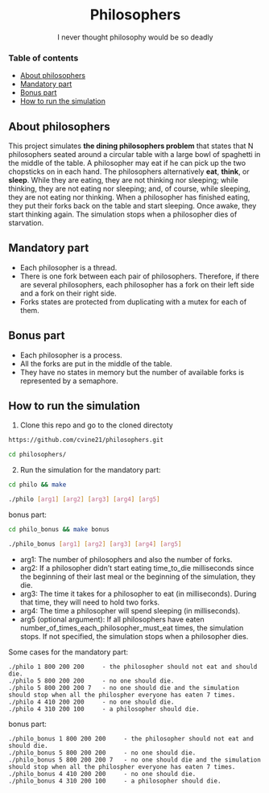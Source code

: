 <div id="header" align="center">
  <h1>
    Philosophers
  </h1>
  <p>I never thought philosophy would be so deadly</p>
</div>

### Table of contents
- [About philosophers](#about-philosophers)
- [Mandatory part](#mandatory-part)
- [Bonus part](#bonus-part)
- [How to run the simulation](#how-to-run-the-simulation)

## About philosophers
This project simulates **the dining philosophers problem** that states that N philosophers seated around a circular table with a large bowl of spaghetti in the middle of the table. A philosopher may eat if he can pick up the two chopsticks on in each hand. The philosophers alternatively **eat**, **think**, or **sleep**. While they are eating, they are not thinking nor sleeping; while thinking, they are not eating nor sleeping; and, of course, while sleeping, they are not eating nor thinking. When a philosopher has finished eating, they put their forks back on the table and start sleeping. Once awake, they start thinking again. The simulation stops when a philosopher dies of starvation.

## Mandatory part
- Each philosopher is a thread.
- There is one fork between each pair of philosophers. Therefore, if there are several philosophers, each philosopher has a fork on their left side and a fork on their right side.
- Forks states are protected from duplicating with a mutex for each of them.

## Bonus part
- Each philosopher is a process.
- All the forks are put in the middle of the table.
- They have no states in memory but the number of available forks is represented by a semaphore.

## How to run the simulation
1. Clone this repo and go to the cloned directoty
``` sh
https://github.com/cvine21/philosophers.git

cd philosophers/
```
2. Run the simulation for the mandatory part:
``` sh
cd philo && make

./philo [arg1] [arg2] [arg3] [arg4] [arg5]
```
bonus part:
``` sh
cd philo_bonus && make bonus

./philo_bonus [arg1] [arg2] [arg3] [arg4] [arg5]
```
- arg1: The number of philosophers and also the number of forks.
- arg2: If a philosopher didn’t start eating time_to_die milliseconds since the beginning of their last meal or the beginning of the simulation, they die.
- arg3: The time it takes for a philosopher to eat (in milliseconds). During that time, they will need to hold two forks.
- arg4: The time a philosopher will spend sleeping (in milliseconds).
- arg5 (optional argument): If all philosophers have eaten number_of_times_each_philosopher_must_eat times, the simulation stops. If not specified, the simulation stops when a philosopher dies.

Some cases for the mandatory part:
```
./philo 1 800 200 200     - the philosopher should not eat and should die.
./philo 5 800 200 200     - no one should die.
./philo 5 800 200 200 7   - no one should die and the simulation should stop when all the philospher everyone has eaten 7 times.
./philo 4 410 200 200     - no one should die.
./philo 4 310 200 100     - a philosopher should die.
```
bonus part:
```
./philo_bonus 1 800 200 200     - the philosopher should not eat and should die.
./philo_bonus 5 800 200 200     - no one should die.
./philo_bonus 5 800 200 200 7   - no one should die and the simulation should stop when all the philospher everyone has eaten 7 times.
./philo_bonus 4 410 200 200     - no one should die.
./philo_bonus 4 310 200 100     - a philosopher should die.
```
